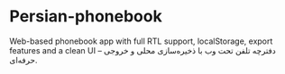 # Persian-phonebook
Web-based phonebook app with full RTL support, localStorage, export features and a clean UI – دفترچه تلفن تحت وب با ذخیره‌سازی محلی و خروجی حرفه‌ای.

